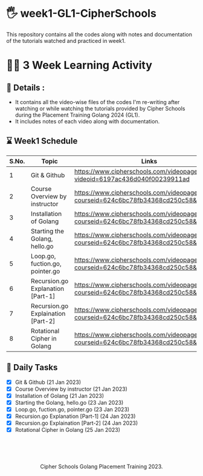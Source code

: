 # :raised_hand_with_fingers_splayed:	 week1-GL1-CipherSchools
This repository contains all the codes along with notes and documentation of the tutorials watched and practiced in week1.

# :woman_student: 3 Week Learning Activity
## :page_with_curl: Details :
- It contains all the video-wise files of the codes I'm re-writing after watching or while watching the tutorials provided by Cipher Schools during the Placement Training Golang 2024 (GL1).
- It includes notes of each video along with documentation.

## :hourglass: Week1 Schedule
| S.No. | Topic | Links |
| ----------- | ----------- | ----------- |
| 1 | Git & Github | https://www.cipherschools.com/videopage?videoid=6197ac436d040f00239911ad |
| 2 | Course Overview by instructor | https://www.cipherschools.com/videopage?courseid=624c6bc78fb34368cd250c58&video=1 |
| 3 | Installation of Golang | https://www.cipherschools.com/videopage?courseid=624c6bc78fb34368cd250c58&video=2 |
| 4 | Starting the Golang, hello.go |	https://www.cipherschools.com/videopage?courseid=624c6bc78fb34368cd250c58&video=3 |
| 5 | Loop.go, fuction.go, pointer.go |	https://www.cipherschools.com/videopage?courseid=624c6bc78fb34368cd250c58&video=4 |
| 6 | Recursion.go Explanation [Part-1] | https://www.cipherschools.com/videopage?courseid=624c6bc78fb34368cd250c58&video=6 |
| 7 | Recursion.go Explaination [Part-2] | https://www.cipherschools.com/videopage?courseid=624c6bc78fb34368cd250c58&video=7 |
| 8 | Rotational Cipher in Golang |https://www.cipherschools.com/videopage?courseid=624c6bc78fb34368cd250c58&video=11  |
	
## :page_facing_up: Daily Tasks
- [x] Git & Github (21 Jan 2023)
- [x] Course Overview by instructor (21 Jan 2023)
- [x] Installation of Golang (21 Jan 2023)
- [x] Starting the Golang, hello.go (23 Jan 2023)
- [x] Loop.go, fuction.go, pointer.go (23 Jan 2023)
- [x] Recursion.go Explanation [Part-1] (24 Jan 2023)
- [x] Recursion.go Explaination [Part-2] (24 Jan 2023)
- [x] Rotational Cipher in Golang (25 Jan 2023)

<br><br><br>
<p align="center">
Cipher Schools Golang Placement Training 2023. </p>

